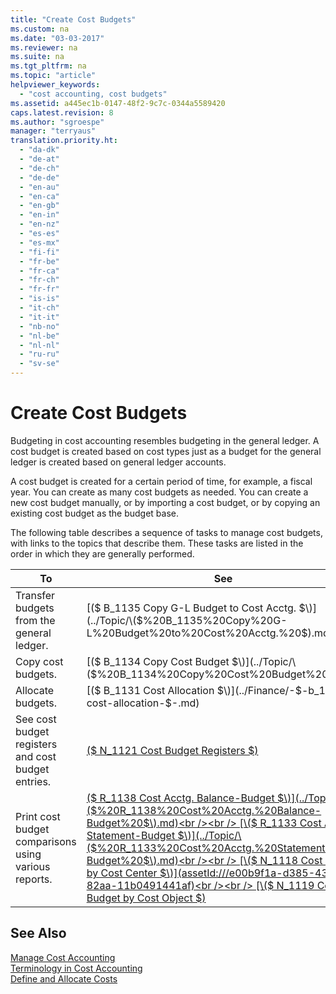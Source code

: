 ```yaml
---
title: "Create Cost Budgets"
ms.custom: na
ms.date: "03-03-2017"
ms.reviewer: na
ms.suite: na
ms.tgt_pltfrm: na
ms.topic: "article"
helpviewer_keywords: 
  - "cost accounting, cost budgets"
ms.assetid: a445ec1b-0147-48f2-9c7c-0344a5589420
caps.latest.revision: 8
ms.author: "sgroespe"
manager: "terryaus"
translation.priority.ht: 
  - "da-dk"
  - "de-at"
  - "de-ch"
  - "de-de"
  - "en-au"
  - "en-ca"
  - "en-gb"
  - "en-in"
  - "en-nz"
  - "es-es"
  - "es-mx"
  - "fi-fi"
  - "fr-be"
  - "fr-ca"
  - "fr-ch"
  - "fr-fr"
  - "is-is"
  - "it-ch"
  - "it-it"
  - "nb-no"
  - "nl-be"
  - "nl-nl"
  - "ru-ru"
  - "sv-se"
---
```

# Create Cost Budgets
Budgeting in cost accounting resembles budgeting in the general ledger. A cost budget is created based on cost types just as a budget for the general ledger is created based on general ledger accounts.  
  
 A cost budget is created for a certain period of time, for example, a fiscal year. You can create as many cost budgets as needed. You can create a new cost budget manually, or by importing a cost budget, or by copying an existing cost budget as the budget base.  
  
 The following table describes a sequence of tasks to manage cost budgets, with links to the topics that describe them. These tasks are listed in the order in which they are generally performed.  
  
|To|See|  
|--------|---------|  
|Transfer budgets from the general ledger.|[\($ B\_1135 Copy G\-L Budget to Cost Acctg. $\)](../Topic/\($%20B_1135%20Copy%20G-L%20Budget%20to%20Cost%20Acctg.%20$\).md)|  
|Copy cost budgets.|[\($ B\_1134 Copy Cost Budget $\)](../Topic/\($%20B_1134%20Copy%20Cost%20Budget%20$\).md)|  
|Allocate budgets.|[\($ B\_1131 Cost Allocation $\)](../Finance/-$-b_1131-cost-allocation-$-.md)|  
|See cost budget registers and cost budget entries.|[\($ N\_1121 Cost Budget Registers $\)](assetId:///95124833-95f3-46d9-a5e6-5f4c0017b69a)|  
|Print cost budget comparisons using various reports.|[\($ R\_1138 Cost Acctg. Balance\-Budget $\)](../Topic/\($%20R_1138%20Cost%20Acctg.%20Balance-Budget%20$\).md)<br /><br /> [\($ R\_1133 Cost Acctg. Statement\-Budget $\)](../Topic/\($%20R_1133%20Cost%20Acctg.%20Statement-Budget%20$\).md)<br /><br /> [\($ N\_1118 Cost Budget by Cost Center $\)](assetId:///e00b9f1a-d385-4386-82aa-11b0491441af)<br /><br /> [\($ N\_1119 Cost Budget by Cost Object $\)](assetId:///76e683e4-c527-4640-8611-8a63c75f37aa)|  
  
## See Also  
 [Manage Cost Accounting](../Finance/manage-cost-accounting.md)   
 [Terminology in Cost Accounting](../Finance/terminology-in-cost-accounting.md)   
 [Define and Allocate Costs](../Finance/define-and-allocate-costs.md)